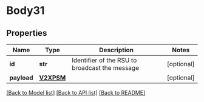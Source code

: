 # Body31

## Properties
Name | Type | Description | Notes
------------ | ------------- | ------------- | -------------
**id** | **str** | Identifier of the RSU to broadcast the message | [optional] 
**payload** | [**V2XPSM**](V2XPSM.md) |  | [optional] 

[[Back to Model list]](../README.md#documentation-for-models) [[Back to API list]](../README.md#documentation-for-api-endpoints) [[Back to README]](../README.md)

